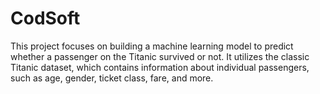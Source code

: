 # CodSoft
This project focuses on building a machine learning model to predict whether a passenger on the Titanic survived or not. It utilizes the classic Titanic dataset, which contains information about individual passengers, such as age, gender, ticket class, fare, and more. 
